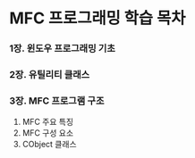 # MFC 프로그래밍 학습 목차
### 1장. 윈도우 프로그래밍 기초

### 2장. 유틸리티 클래스

### 3장. MFC 프로그램 구조
1. MFC 주요 특징
2. MFC 구성 요소
3. CObject 클래스

